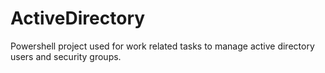 # ActiveDirectory

Powershell project used for work related tasks to manage active directory users and security groups. 
